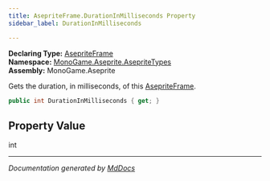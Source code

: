 ```yaml
---
title: AsepriteFrame.DurationInMilliseconds Property
sidebar_label: DurationInMilliseconds

---
```


**Declaring Type:** [AsepriteFrame](../)  
**Namespace:** [MonoGame.Aseprite.AsepriteTypes](../../)  
**Assembly:** MonoGame.Aseprite

Gets the duration, in milliseconds, of this  [AsepriteFrame](../).

```csharp
public int DurationInMilliseconds { get; }
```

## Property Value

int

___

*Documentation generated by [MdDocs](https://github.com/ap0llo/mddocs)*
